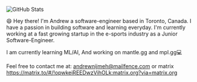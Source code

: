 ![GitHub Stats](https://github-readme-stats.vercel.app/api?username=andrewnijmeh&count_private=true&theme=tokyonight&show_icons=true)

😄 Hey there! I'm Andrew a software-engineer based in Toronto, Canada. I have a passion in building software and learning everyday. I'm currently working at a fast growing startup in the e-sports industry as a Junior Software-Engineer.

I am currently learning ML/AI, And working on mantle.gg and mpl.gg💻

Feel free to contact me at: andrewnijmeh@mailfence.com or matrix  https://matrix.to/#/!opwkeiREEDwzVihOLk:matrix.org?via=matrix.org
